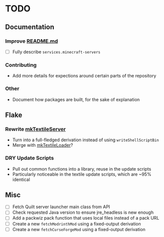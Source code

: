 # TODO

## Documentation

### Improve [README.md](./README.md)

- [ ] Fully describe `services.minecraft-servers`

### Contributing

- Add more details for expections around certain parts of the repository

### Other

- Document how packages are built, for the sake of explanation

## Flake

### Rewrite [mkTextileServer](./pkgs/build-support/mkTextileServer.nix)

- Turn into a full-fledged derivation instead of using `writeShellScriptBin`
- Merge with [mkTextileLoader](./pkgs/build-support/mkTextileLoader.nix)?

### DRY Update Scripts

- Pull out common functions into a library, reuse in the update scripts
- Particularly noticeable in the textile update scripts, which are ~95% identical

## Misc

- [ ] Fetch Quilt server launcher main class from API
- [ ] Check requested Java version to ensure jre_headless is new enough
- [ ] Add a packwiz pack function that uses local files instead of a pack URL
- [ ] Create a new `fetchModrinthMod` using a fixed-output derivation
- [ ] Create a new `fetchCurseForgeMod` using a fixed-output derivation
